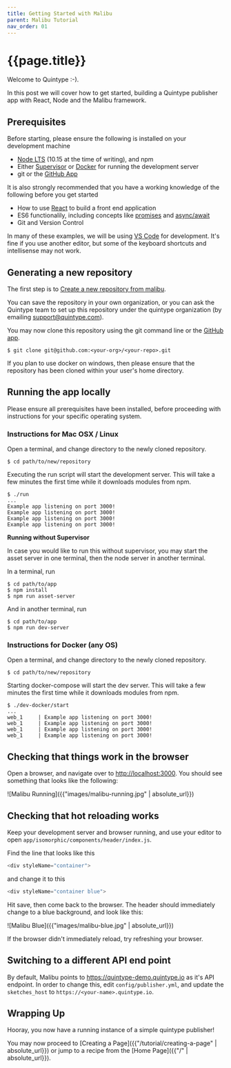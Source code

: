 ```yaml
---
title: Getting Started with Malibu
parent: Malibu Tutorial
nav_order: 01
---
```


# {{page.title}}

Welcome to Quintype :-).

In this post we will cover how to get started, building a Quintype publisher app with React, Node and the Malibu framework.

## Prerequisites

Before starting, please ensure the following is installed on your development machine
* [Node LTS](https://nodejs.org) (10.15 at the time of writing), and npm
* Either [Supervisor](http://supervisord.org) or [Docker](https://www.docker.com) for running the development server
* git or the [GitHub App](https://desktop.github.com)

It is also strongly recommended that you have a working knowledge of the following before you get started
* How to use [React](https://reactjs.org) to build a front end application
* ES6 functionalily, including concepts like [promises](https://developers.google.com/web/fundamentals/primers/promises) and [async/await](https://developers.google.com/web/fundamentals/primers/async-functions)
* Git and Version Control

In many of these examples, we will be using [VS Code](https://code.visualstudio.com) for development. It's fine if you use another editor, but some of the keyboard shortcuts and intellisense may not work.

## Generating a new repository

The first step is to [Create a new repository from malibu](https://github.com/quintype/malibu/generate).

You can save the repository in your own organization, or you can ask the Quintype team to set up this repository under the quintype organization (by emailing support@quintype.com).

You may now clone this repository using the git command line or the [GitHub app](https://desktop.github.com).

```shell
$ git clone git@github.com:<your-org>/<your-repo>.git
```

If you plan to use docker on windows, then please ensure that the repository has been cloned within your user's home directory.

## Running the app locally

Please ensure all prerequisites have been installed, before proceeding with instructions for your specific operating system.

### Instructions for Mac OSX / Linux

Open a terminal, and change directory to the newly cloned repository.

```shell
$ cd path/to/new/repository
```

Executing the run script will start the development server. This will take a few minutes the first time while it downloads modules from npm.

```shell
$ ./run
...
Example app listening on port 3000!
Example app listening on port 3000!
Example app listening on port 3000!
Example app listening on port 3000!
```

**Running without Supervisor**

In case you would like to run this without supervisor, you may start the asset server in one terminal, then the node server in another terminal.

In a terminal, run
```shell
$ cd path/to/app
$ npm install
$ npm run asset-server
```

And in another terminal, run
```shell
$ cd path/to/app
$ npm run dev-server
```

### Instructions for Docker (any OS)

Open a terminal, and change directory to the newly cloned repository.

```shell
$ cd path/to/new/repository
```

Starting docker-compose will start the dev server. This will take a few minutes the first time while it downloads modules from npm.

```shell
$ ./dev-docker/start
...
web_1     | Example app listening on port 3000!
web_1     | Example app listening on port 3000!
web_1     | Example app listening on port 3000!
web_1     | Example app listening on port 3000!
```

## Checking that things work in the browser

Open a browser, and navigate over to [http://localhost:3000](http://localhost:3000). You should see something that looks like the following:

![Malibu Running]({{"images/malibu-running.jpg" | absolute_url}})

## Checking that hot reloading works

Keep your development server and browser running, and use your editor to open `app/isomorphic/components/header/index.js`.

Find the line that looks like this

```javascript
<div styleName="container">
```

and change it to this
```javascript
<div styleName="container blue">
```

Hit save, then come back to the browser. The header should immediately change to a blue background, and look like this:

![Malibu Blue]({{"images/malibu-blue.jpg" | absolute_url}})

If the browser didn't immediately reload, try refreshing your browser.

## Switching to a different API end point

By default, Malibu points to https://quintype-demo.quintype.io as it's API endpoint. In order to change this, edit `config/publisher.yml`, and update the `sketches_host` to `https://<your-name>.quintype.io`.

## Wrapping Up

Hooray, you now have a running instance of a simple quintype publisher!

You may now proceed to [Creating a Page]({{"/tutorial/creating-a-page" | absolute_url}}) or jump to a recipe from the [Home Page]({{"/" | absolute_url}}).
